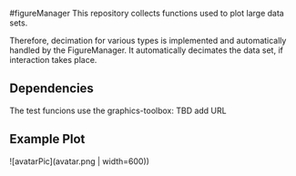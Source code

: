 #figureManager
This repository collects functions used to plot large data sets.

Therefore, decimation for various types is implemented and automatically handled by the FigureManager.
It automatically decimates the data set, if interaction takes place.

## Dependencies
The test funcions use the graphics-toolbox: TBD add URL

## Example Plot
![avatarPic](avatar.png | width=600))


